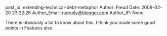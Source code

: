 post_id: extending-technical-debt-metaphor
Author: Freud
Date: 2009-02-20 23:22:26
Author_Email: noreply@blogger.com
Author_IP: None

There is obviously a lot to know about this.  I think you made some good
points in Features also.
